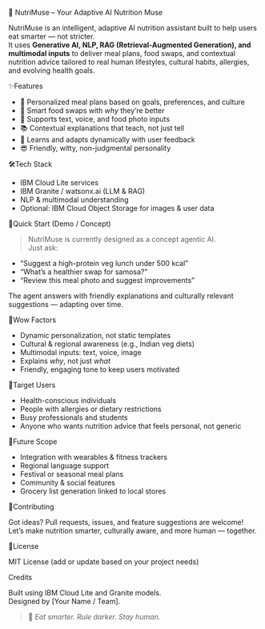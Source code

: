 🌱 NutriMuse – Your Adaptive AI Nutrition Muse

NutriMuse is an intelligent, adaptive AI nutrition assistant built to help users eat smarter — not stricter.  
It uses **Generative AI, NLP, RAG (Retrieval-Augmented Generation), and multimodal inputs** to deliver meal plans, food swaps, and contextual nutrition advice tailored to real human lifestyles, cultural habits, allergies, and evolving health goals.


✨Features

- 🍛 Personalized meal plans based on goals, preferences, and culture
- 🔄 Smart food swaps with *why* they’re better
- 📸 Supports text, voice, and food photo inputs
- 📚 Contextual explanations that teach, not just tell
- 🧠 Learns and adapts dynamically with user feedback
- 😎 Friendly, witty, non-judgmental personality


🛠Tech Stack
- IBM Cloud Lite services
- IBM Granite / watsonx.ai (LLM & RAG)
- NLP & multimodal understanding
- Optional: IBM Cloud Object Storage for images & user data


🚀Quick Start (Demo / Concept)

> NutriMuse is currently designed as a concept agentic AI.  
> Just ask:
- “Suggest a high-protein veg lunch under 500 kcal”
- “What’s a healthier swap for samosa?”
- “Review this meal photo and suggest improvements”

The agent answers with friendly explanations and culturally relevant suggestions — adapting over time.


🌟Wow Factors
- Dynamic personalization, not static templates
- Cultural & regional awareness (e.g., Indian veg diets)
- Multimodal inputs: text, voice, image
- Explains *why*, not just *what*
- Friendly, engaging tone to keep users motivated



🎯Target Users

- Health-conscious individuals
- People with allergies or dietary restrictions
- Busy professionals and students
- Anyone who wants nutrition advice that feels personal, not generic

🔮Future Scope 

- Integration with wearables & fitness trackers
- Regional language support
- Festival or seasonal meal plans
- Community & social features
- Grocery list generation linked to local stores



🧩Contributing

Got ideas? Pull requests, issues, and feature suggestions are welcome!  
Let’s make nutrition smarter, culturally aware, and more human — together.



📄License

MIT License (add or update based on your project needs)



 Credits

Built using IBM Cloud Lite and Granite models.  
Designed by [Your Name / Team].



> 🥗 *Eat smarter. Rule darker. Stay human.*  
